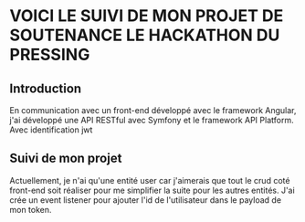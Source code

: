 # VOICI LE SUIVI DE MON PROJET DE SOUTENANCE LE HACKATHON DU PRESSING

## Introduction

En communication avec un front-end développé avec le framework Angular, j'ai développé une API RESTful avec Symfony et le framework API Platform. Avec identification jwt

## Suivi de mon projet

Actuellement, je n'ai qu'une entité user car j'aimerais que tout le crud coté front-end soit réaliser pour me simplifier la suite pour les autres entités. J'ai crée un event listener pour ajouter l'id de l'utilisateur dans le payload de mon token.
